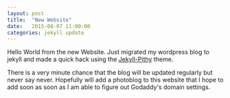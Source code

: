 ```yaml
---
layout: post
title:  "New Website"
date:   2015-08-07 11:00:00
categories: jekyll update
---
```

Hello World from the new Website. Just migrated my wordpress blog to jekyll and made a quick hack using the [Jekyll-Pithy](https://github.com/smallmuou/Jekyll-Pithy) theme.

There is a very minute chance that the blog will be updated regularly but never say never. 
Hopefully will add a photoblog to this website that I hope to add soon as soon as I am able to figure out Godaddy's domain settings.

